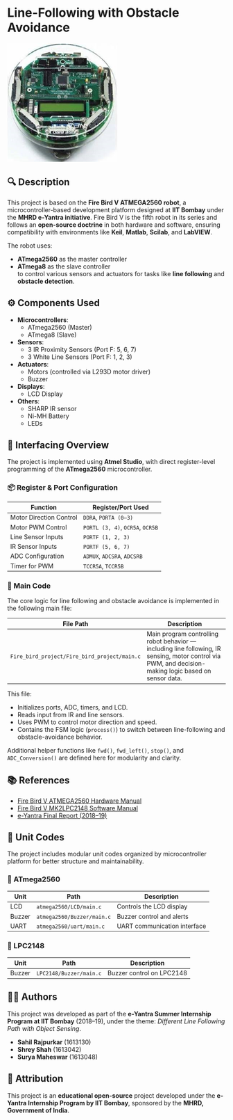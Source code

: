 # Line-Following with Obstacle Avoidance
![Fire Bird Robot Image](docs/FirdBirdBot.png)
## 🔍 Description

This project is based on the **Fire Bird V ATMEGA2560 robot**, a microcontroller-based development platform designed at **IIT Bombay** under the **MHRD e-Yantra initiative**. Fire Bird V is the fifth robot in its series and follows an **open-source doctrine** in both hardware and software, ensuring compatibility with environments like **Keil**, **Matlab**, **Scilab**, and **LabVIEW**.

The robot uses:
- **ATmega2560** as the master controller
- **ATmega8** as the slave controller  
to control various sensors and actuators for tasks like **line following** and **obstacle detection**.

## ⚙️ Components Used

- **Microcontrollers**:
  - ATmega2560 (Master)
  - ATmega8 (Slave)
- **Sensors**:
  - 3 IR Proximity Sensors (Port F: 5, 6, 7)
  - 3 White Line Sensors (Port F: 1, 2, 3)
- **Actuators**:
  - Motors (controlled via L293D motor driver)
  - Buzzer
- **Displays**:
  - LCD Display
- **Others**:
  - SHARP IR sensor
  - Ni-MH Battery
  - LEDs

## 🧩 Interfacing Overview

The project is implemented using **Atmel Studio**, with direct register-level programming of the **ATmega2560** microcontroller.

### 📦 Register & Port Configuration

| Function                  | Register/Port Used     |
|--------------------------|------------------------|
| Motor Direction Control  | `DDRA`, `PORTA (0–3)`  |
| Motor PWM Control        | `PORTL (3, 4)`, `OCR5A`, `OCR5B` |
| Line Sensor Inputs       | `PORTF (1, 2, 3)`       |
| IR Sensor Inputs         | `PORTF (5, 6, 7)`       |
| ADC Configuration        | `ADMUX`, `ADCSRA`, `ADCSRB` |
| Timer for PWM            | `TCCR5A`, `TCCR5B`      |

### 🧠 Main Code

The core logic for line following and obstacle avoidance is implemented in the following main file:

| File Path                              | Description                                      |
|----------------------------------------|--------------------------------------------------|
| `Fire_bird_project/Fire_bird_project/main.c` | Main program controlling robot behavior — including line following, IR sensing, motor control via PWM, and decision-making logic based on sensor data. |

This file:
- Initializes ports, ADC, timers, and LCD.
- Reads input from IR and line sensors.
- Uses PWM to control motor direction and speed.
- Contains the FSM logic (`process()`) to switch between line-following and obstacle-avoidance behavior.

Additional helper functions like `fwd()`, `fwd_left()`, `stop()`, and `ADC_Conversion()` are defined here for modularity and clarity.

## 📚 References

- [Fire Bird V ATMEGA2560 Hardware Manual](docs/Fire%20Bird%20V%20ATMEGA2560%20Hardware%20Manual%20V1.08%202012-10-12.pdf)
- [Fire Bird V MK2LPC2148 Software Manual](docs/Fire%20Bird%20V%20MK2LPC2148%20Software%20Manual%20V1.10%20Sachit%202013-05-05.pdf)
- [e-Yantra Final Report (2018–19)](docs/report/eyantra%20final%20report.pdf)

## 🧩 Unit Codes

The project includes modular unit codes organized by microcontroller platform for better structure and maintainability.

### 🔧 ATmega2560

| Unit   | Path                             | Description                    |
|--------|----------------------------------|--------------------------------|
| LCD    | `atmega2560/LCD/main.c`          | Controls the LCD display       |
| Buzzer | `atmega2560/Buzzer/main.c`       | Buzzer control and alerts      |
| UART   | `atmega2560/uart/main.c`         | UART communication interface   |

### 🔧 LPC2148

| Unit   | Path                             | Description                    |
|--------|----------------------------------|--------------------------------|
| Buzzer | `LPC2148/Buzzer/main.c`          | Buzzer control on LPC2148      |

## 🧑‍💻 Authors

This project was developed as part of the **e-Yantra Summer Internship Program at IIT Bombay** (2018–19), under the theme: _Different Line Following Path with Object Sensing_.

- **Sahil Rajpurkar** (1613130) 
- **Shrey Shah** (1613042)  
- **Surya Maheswar** (1613048)  

## 📜 Attribution

This project is an **educational open-source** project developed under the **e-Yantra Internship Program by IIT Bombay**, sponsored by the **MHRD, Government of India**.


